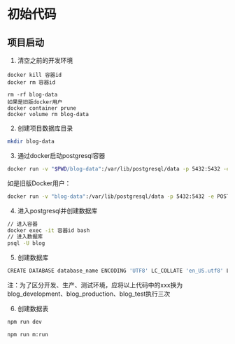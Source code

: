 # 初始代码

## 项目启动
1. 清空之前的开发环境
```
docker kill 容器id
docker rm 容器id

rm -rf blog-data
如果是旧版docker用户
docker container prune
docker volume rm blog-data

```


2. 创建项目数据库目录
```bash 
mkdir blog-data
``` 
3. 通过docker启动postgresql容器
```bash
docker run -v "$PWD/blog-data":/var/lib/postgresql/data -p 5432:5432 -e POSTGRES_USER=blog -e POSTGRES_HOST_AUTH_METHOD=trust -d postgres:12.2
```
如是旧版Docker用户：
```bash
docker run -v "blog-data":/var/lib/postgresql/data -p 5432:5432 -e POSTGRES_USER=blog -e POSTGRES_HOST_AUTH_METHOD=trust -d postgres:12.2
```
4. 进入postgresql并创建数据库
```bash
// 进入容器
docker exec -it 容器id bash
// 进入数据库
psql -U blog

```
5. 创建数据库
```bash
CREATE DATABASE database_name ENCODING 'UTF8' LC_COLLATE 'en_US.utf8' LC_CTYPE 'en_US.utf8';
```
注：为了区分开发、生产、测试环境，应将以上代码中的xxx换为blog_development、blog_production、blog_test执行三次

6. 创建数据表
```bash
npm run dev

npm run m:run
```

